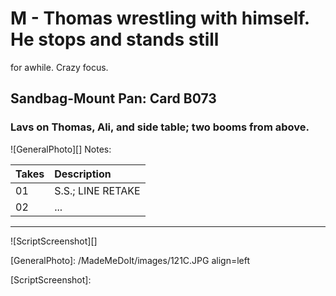 # M - Thomas wrestling with himself. He stops and stands stillfor awhile. Crazy focus.

## Sandbag-Mount Pan: Card B073

### Lavs on Thomas, Ali, and side table; two booms from above.

![GeneralPhoto][]
Notes: 

| Takes | Description |
|:---|:----|
| 01 | S.S.; LINE RETAKE |
| 02 | ... |

----

![ScriptScreenshot][]


[GeneralPhoto]:  /MadeMeDoIt/images/121C.JPG align=left

[ScriptScreenshot]: 